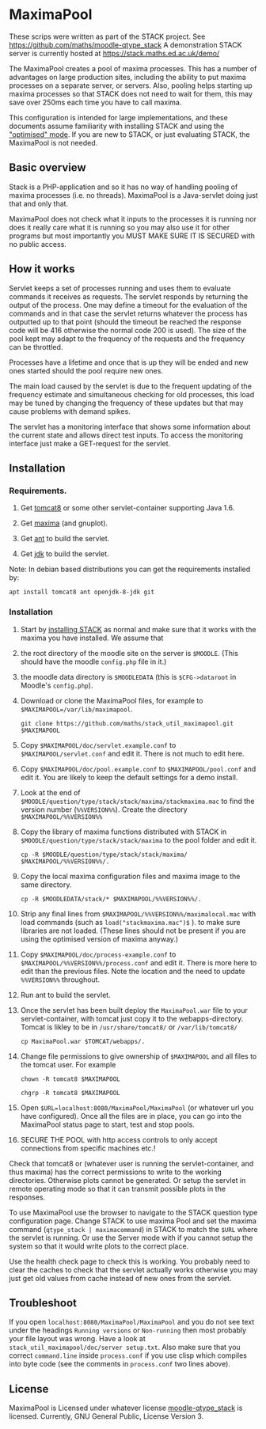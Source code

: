 MaximaPool
==========

These scrips were written as part of the STACK project. See https://github.com/maths/moodle-qtype_stack
A demonstration STACK server is currently hosted at https://stack.maths.ed.ac.uk/demo/

The MaximaPool creates a pool of maxima processes.  This has a number of advantages on 
large production sites, including the ability to put maxima processes on a separate 
server, or servers.  Also, pooling helps starting up maxima processes so that
STACK does not need to wait for them, this may save over 250ms each time you have to call maxima.

This configuration is intended for large implementations, and these documents assume familiarity
with installing STACK and using the ["optimised" mode](https://github.com/maths/moodle-qtype_stack/blob/master/doc/en/CAS/Optimising_Maxima.md). 
If you are new to STACK, or just evaluating STACK, the MaximaPool is not needed.

## Basic overview

Stack is a PHP-application and so it has no way of handling pooling of maxima processes (i.e. no threads). MaximaPool is a Java-servlet doing just that and only that.

MaximaPool does not check what it inputs to the processes it is running nor does it really care what it is running so you may also use it for other programs but most importantly you MUST MAKE SURE IT IS SECURED with no public access.

## How it works

Servlet keeps a set of processes running and uses them to evaluate commands it
receives as requests.  The servlet responds by returning the output of the process.
One may define a timeout for the evaluation of the commands and in that case the
servlet returns whatever the process has outputted up to that point (should the
timeout be reached the response code will be 416 otherwise the normal code 200
is used). The size of the pool kept may adapt to the frequency of the requests
and the frequency can be throttled.

Processes have a lifetime and once that is up they will be ended and new ones
started should the pool require new ones.

The main load caused by the servlet is due to the frequent updating of the
frequency estimate and simultaneous checking for old processes, this load may
be tuned by changing the frequency of these updates but that may cause problems
with demand spikes.

The servlet has a monitoring interface that shows some information about the
current state and allows direct test inputs. To access the monitoring interface
just make a GET-request for the servlet.


## Installation

### Requirements.

1. Get [tomcat8](http://tomcat.apache.org/) or some other servlet-container
supporting Java 1.6.

2. Get [maxima](http://maxima.sourceforge.net/) (and gnuplot).

3. Get [ant](http://ant.apache.org/) to build the servlet.

4. Get [jdk](http://openjdk.java.net/) to build the servlet.


Note: In debian based distributions you can get the requirements installed by:

`apt install tomcat8 ant openjdk-8-jdk git`

### Installation

1. Start by [installing STACK](https://github.com/maths/moodle-qtype_stack/blob/master/doc/en/Installation/index.md)
as normal and make sure that it works with the maxima you have installed.  We assume that 
  1. the root directory of the moodle site on the server is `$MOODLE`. (This should have the moodle `config.php` file in it.)
  2. the moodle data directory is `$MOODLEDATA` (this is `$CFG->dataroot` in Moodle's `config.php`).

2. Download or clone the MaximaPool files, for example to `$MAXIMAPOOL=/var/lib/maximapool`.

   `git clone https://github.com/maths/stack_util_maximapool.git $MAXIMAPOOL`

3. Copy `$MAXIMAPOOL/doc/servlet.example.conf` to `$MAXIMAPOOL/servlet.conf` and edit it.  There is not much to edit here.

4. Copy `$MAXIMAPOOL/doc/pool.example.conf` to `$MAXIMAPOOL/pool.conf` and edit it.  You are likely to keep the default settings for a demo install. 

5. Look at the end of `$MOODLE/question/type/stack/stack/maxima/stackmaxima.mac` to find the version number (`%%VERSION%%`).
   Create the directory  `$MAXIMAPOOL/%%VERSION%%`

6. Copy the library of maxima functions distributed with STACK in `$MOODLE/question/type/stack/stack/maxima` to the pool folder and edit it. 

   `cp -R $MOODLE/question/type/stack/stack/maxima/ $MAXIMAPOOL/%%VERSION%%/.`

7. Copy the local maxima configuration files and maxima image to the same directory.

   `cp -R $MOODLEDATA/stack/* $MAXIMAPOOL/%%VERSION%%/.`
   
8. Strip any final lines from `$MAXIMAPOOL/%%VERSION%%/maximalocal.mac` with load commands (such as `load("stackmaxima.mac")$` ).
   to make sure libraries are not loaded. (These lines should not be present if you are using the optimised version of maxima anyway.)

9. Copy `$MAXIMAPOOL/doc/process-example.conf` to `$MAXIMAPOOL/%%VERSION%%/process.conf` and edit it.  There is more here to edit than the previous files.  Note the location and the need to update `%%VERSION%%` throughout.

10. Run ant to build the servlet.

11. Once the servlet has been built deploy the `MaximaPool.war` file to your servlet-container, with tomcat just copy it to the webapps-directory.
    Tomcat is likley to be in `/usr/share/tomcat8/` or `/var/lib/tomcat8/`
    
    `cp MaximaPool.war $TOMCAT/webapps/.`
    
12. Change file permissions to give ownership of `$MAXIMAPOOL` and all files to the tomcat user.  For example

    `chown -R tomcat8 $MAXIMAPOOL`

    `chgrp -R tomcat8 $MAXIMAPOOL`

13. Open `$URL=localhost:8080/MaximaPool/MaximaPool` (or whatever url you have configured).
    Once all the files are in place, you can go into the MaximaPool status page to start, test and stop pools.

14. SECURE THE POOL with http access controls to only accept connections from specific machines etc.!
    
Check that tomcat8 or (whatever user is running the servlet-container, and thus maxima) has the correct permissions to write to the working directories.
Otherwise plots cannot be generated. Or setup the servlet in remote operating mode so that it can transmit possible plots in the responses.

To use MaximaPool use the browser to navigate to the STACK question type configuration page.
Change STACK to use maxima Pool and set the maxima command (`qtype_stack | maximacommand`) in STACK to match the `$URL` where the servlet is running. 
Or use the Server mode with if you cannot setup the system so that it would write plots to the correct place.

Use the health check page to check this is working.  You probably need to clear the caches to check that the servlet actually works otherwise you may just get old values from cache instead of new ones from the servlet.

## Troubleshoot

If you open `localhost:8080/MaximaPool/MaximaPool` and you do not see text under the headings `Running versions` or `Non-running` then most probably your file layout was wrong. Have a look at `stack_util_maximapool/doc/server setup.txt`. Also make sure that you correct `command.line` inside `process.conf` if you use clisp which compiles into byte code (see the comments in `process.conf` two lines above).

## License

MaximaPool is Licensed under whatever license
[moodle-qtype_stack](https://github.com/maths/moodle-qtype_stack/) is
licensed. Currently, GNU General Public, License Version 3.

